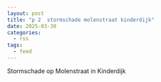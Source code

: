 ```yaml
---
layout: post
title: "p 2  stormschade molenstraat kinderdijk"
date: 2025-03-30
categories: 
  - rss
tags: 
  - feed
---
```


Stormschade op Molenstraat in Kinderdijk
